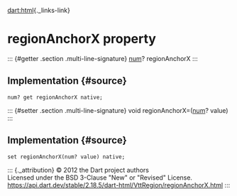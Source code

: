 [dart:html](../../dart-html/dart-html-library){._links-link}

regionAnchorX property
======================

::: {#getter .section .multi-line-signature}
[num](../../dart-core/num-class)? regionAnchorX
:::

Implementation {#source}
--------------

``` {.language-dart data-language="dart"}
num? get regionAnchorX native;
```

::: {#setter .section .multi-line-signature}
void regionAnchorX=([num](../../dart-core/num-class)? value)
:::

Implementation {#source}
--------------

``` {.language-dart data-language="dart"}
set regionAnchorX(num? value) native;
```

::: {._attribution}
© 2012 the Dart project authors\
Licensed under the BSD 3-Clause \"New\" or \"Revised\" License.\
<https://api.dart.dev/stable/2.18.5/dart-html/VttRegion/regionAnchorX.html>
:::
